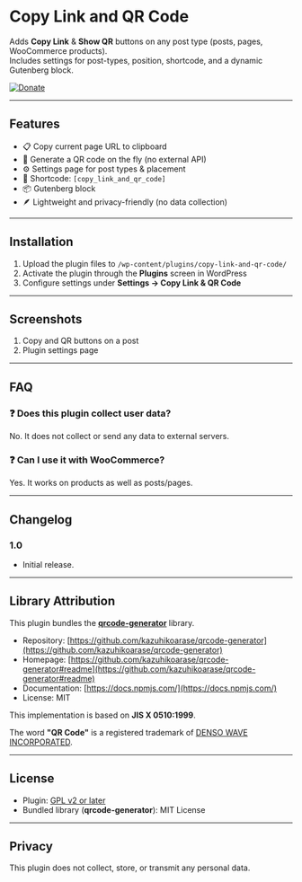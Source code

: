 # Copy Link and QR Code

Adds **Copy Link** & **Show QR** buttons on any post type (posts, pages, WooCommerce products).  
Includes settings for post-types, position, shortcode, and a dynamic Gutenberg block.

[![Donate](https://img.shields.io/badge/Donate-PayPal-blue.svg)](https://www.paypal.com/paypalme/kishanparmar4951)

---

## Features

- 📋 Copy current page URL to clipboard  
- 📱 Generate a QR code on the fly (no external API)  
- ⚙️ Settings page for post types & placement  
- 🔧 Shortcode: `[copy_link_and_qr_code]`  
- 📦 Gutenberg block  
- 🪶 Lightweight and privacy-friendly (no data collection)  

---

## Installation

1. Upload the plugin files to `/wp-content/plugins/copy-link-and-qr-code/`  
2. Activate the plugin through the **Plugins** screen in WordPress  
3. Configure settings under **Settings → Copy Link & QR Code**  

---

## Screenshots

1. Copy and QR buttons on a post  
2. Plugin settings page  

---

## FAQ

### ❓ Does this plugin collect user data?  
No. It does not collect or send any data to external servers.  

### ❓ Can I use it with WooCommerce?  
Yes. It works on products as well as posts/pages.  

---

## Changelog

### 1.0
- Initial release.  

---

## Library Attribution

This plugin bundles the **[qrcode-generator](https://www.npmjs.com/package/qrcode-generator)** library.  

- Repository: [https://github.com/kazuhikoarase/qrcode-generator](https://github.com/kazuhikoarase/qrcode-generator)  
- Homepage: [https://github.com/kazuhikoarase/qrcode-generator#readme](https://github.com/kazuhikoarase/qrcode-generator#readme)  
- Documentation: [https://docs.npmjs.com/](https://docs.npmjs.com/)  
- License: MIT  

This implementation is based on **JIS X 0510:1999**.  

The word **"QR Code"** is a registered trademark of [DENSO WAVE INCORPORATED](http://www.denso-wave.com/qrcode/faqpatent-e.html).  

---

## License

- Plugin: [GPL v2 or later](https://www.gnu.org/licenses/gpl-2.0.html)  
- Bundled library (**qrcode-generator**): MIT License  

---

## Privacy

This plugin does not collect, store, or transmit any personal data.
